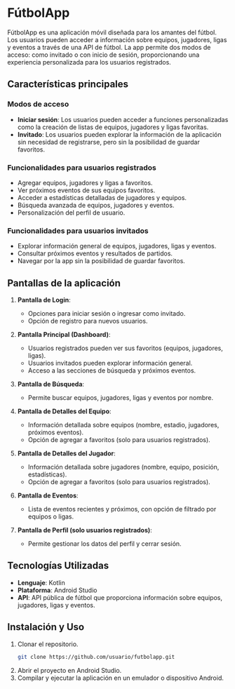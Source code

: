 # **FútbolApp**

FútbolApp es una aplicación móvil diseñada para los amantes del fútbol. Los usuarios pueden acceder a información sobre equipos, jugadores, ligas y eventos a través de una API de fútbol. La app permite dos modos de acceso: como invitado o con inicio de sesión, proporcionando una experiencia personalizada para los usuarios registrados.

## **Características principales**

### **Modos de acceso**
- **Iniciar sesión**: Los usuarios pueden acceder a funciones personalizadas como la creación de listas de equipos, jugadores y ligas favoritas.
- **Invitado**: Los usuarios pueden explorar la información de la aplicación sin necesidad de registrarse, pero sin la posibilidad de guardar favoritos.

### **Funcionalidades para usuarios registrados**
- Agregar equipos, jugadores y ligas a favoritos.
- Ver próximos eventos de sus equipos favoritos.
- Acceder a estadísticas detalladas de jugadores y equipos.
- Búsqueda avanzada de equipos, jugadores y eventos.
- Personalización del perfil de usuario.

### **Funcionalidades para usuarios invitados**
- Explorar información general de equipos, jugadores, ligas y eventos.
- Consultar próximos eventos y resultados de partidos.
- Navegar por la app sin la posibilidad de guardar favoritos.

## **Pantallas de la aplicación**
1. **Pantalla de Login**:
   - Opciones para iniciar sesión o ingresar como invitado.
   - Opción de registro para nuevos usuarios.

2. **Pantalla Principal (Dashboard)**:
   - Usuarios registrados pueden ver sus favoritos (equipos, jugadores, ligas).
   - Usuarios invitados pueden explorar información general.
   - Acceso a las secciones de búsqueda y próximos eventos.

3. **Pantalla de Búsqueda**:
   - Permite buscar equipos, jugadores, ligas y eventos por nombre.

4. **Pantalla de Detalles del Equipo**:
   - Información detallada sobre equipos (nombre, estadio, jugadores, próximos eventos).
   - Opción de agregar a favoritos (solo para usuarios registrados).

5. **Pantalla de Detalles del Jugador**:
   - Información detallada sobre jugadores (nombre, equipo, posición, estadísticas).
   - Opción de agregar a favoritos (solo para usuarios registrados).

6. **Pantalla de Eventos**:
   - Lista de eventos recientes y próximos, con opción de filtrado por equipos o ligas.

7. **Pantalla de Perfil (solo usuarios registrados)**:
   - Permite gestionar los datos del perfil y cerrar sesión.

## **Tecnologías Utilizadas**
- **Lenguaje**: Kotlin
- **Plataforma**: Android Studio
- **API**: API pública de fútbol que proporciona información sobre equipos, jugadores, ligas y eventos.

## **Instalación y Uso**
1. Clonar el repositorio.
   ```bash
   git clone https://github.com/usuario/futbolapp.git
   ```
2. Abrir el proyecto en Android Studio.
3. Compilar y ejecutar la aplicación en un emulador o dispositivo Android.
